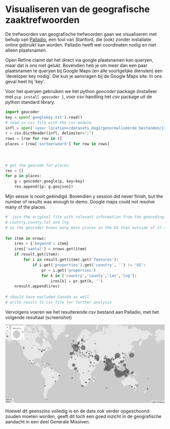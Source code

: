 # Visualiseren van de geografische zaaktrefwoorden

De trefwoorden van geografische trefwoorden gaan we visualiseren met behulp van [Palladio](http://hdlab.stanford.edu/palladio-app), een tool van Stanford, die (ook) zonder installatie online gebruikt kan worden. Palladio heeft wel coordinaten nodig en niet alleen plaatsnamen.

Open Refine claimt dat het direct via google plaatsnamen kan queryen, maar dat is ons niet gelukt. Bovendien heb je om meer dan een paar plaatsnamen te queryen bij Google Maps (en alle soortgelijke diensten) een 'developer key nodig'. Die kun je aanvragen bij de Google Maps site. In ons geval heet hij 'key'.

Voor het queryen gebruiken we het python _geocoder_ package (installeer met ```pip install geocoder ```), voor csv handling het _csv_ package uit de python standard library.


```python
import geocoder
key = open('googlekey.txt').read()
# read in csv file with the csv module
infl = open('<your location>/datasets_dag2/genormaliseerde_bestanden/13_geo.csv') # for this example
r = csv.DictReader(infl, delimiter=";")
rows = [row for row in r]
places = [row['sorteerwoord'] for row in rows]



# get the geocode for places
res = []
for p in places:
    g = geocoder.google(p, key=key)
    res.append({p: g.geojson})
```

Mijn sessie is nooit geëindigd. Bovendien y session did never finish, but the number of results was enough to demo. Google maps could not resolve many of the places.

```python
#  join the original file with relevant information from the geocoding:\n",
# country,county,lat and lng
# as the geocoder knows many more places in the US than outside of it and this source does not deal with the US, we kick out all results with a US country

for item in nrows:
    ires = {'keyword': item}
    ires['aantal'] = nrows.get(item)
    if result.get(item):
        for i in result.get(item).get('features'):
            if i.get('properties').get('country', '') != 'US':
                pr = i.get('properties')
                for k in ['country','county','lat','lng']:
                    ires[k] = pr.get(k, '')
    nresult.append(ires)

# should have excluded Canada as well
# write result to csv file for further analysis

```

Vervolgens voeren we het resulterende csv bestand aan Palladio, met het volgende resultaat (screenshot)


![screenshot](screenshot_GM.png)

Hoewel dit geenszins volledig is en de data ook verder opgeschoond zouden moeten worden, geeft dit toch een goed inzicht in de geografische aandacht in een deel Generale Missiven.
